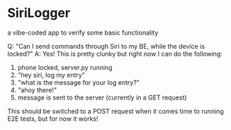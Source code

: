 # SiriLogger
a vibe-coded app to verify some basic functionality

Q: "Can I send commands through Siri to my BE, while the device is locked?"
A: Yes! This is pretty clunky but right now I can do the following:

1. phone locked, server.py running
2. "hey siri, log my entry"
3. "what is the message for your log entry?"
4. "ahoy there!"
5. message is sent to the server (currently in a GET request)

This should be switched to a POST request when it comes time to running E2E tests, but for now it works!
